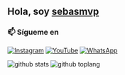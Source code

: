 ## Hola, soy [sebasmvp](https://www.instagram.com/sebas.mvp_official0)


### 📫 Sígueme en
<a href="https://www.instagram.com/sebas.mvp_official0" target="_blank"><img src="https://img.shields.io/badge/Instagram-%23E4405F.svg?&style=flat-square&logo=instagram&logoColor=white" alt="Instagram"></a>
<a href="https://www.youtube.com/@sebastian_official0" target="_blank"><img src="https://img.shields.io/badge/YouTube-%231877F2.svg?&style=flat-square&logo=YouTube&logoColor=white" alt="YouTube"></a>
<a href="https://wa.me/593992402778" target="_blank"><img src="https://img.shields.io/badge/Whatsapp-%808080.svg?&style=flat-square&logo=Whatsapp&logoColor=white" alt="WhatsApp"></a>

![github stats](https://github-readme-stats.vercel.app/api?username=sebasmvp&show_icons=true&theme=chartreuse-dark)
![github toplang](https://github-readme-stats.vercel.app/api/top-langs/?username=sebasmvp&layout=compact&theme=chartreuse-dark)
